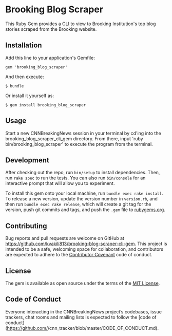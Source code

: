 # Brooking Blog Scraper

This Ruby Gem provides a CLI to view to Brooking Institution's top blog stories scraped from the Brooking website.

## Installation

Add this line to your application's Gemfile:

```
gem 'brooking_blog_scraper'
```

And then execute:

```
$ bundle
```  

Or install it yourself as:

```
$ gem install brooking_blog_scraper
```

## Usage

Start a new CNNBreakingNews session in your terminal by cd'ing into the brooking_blog_scraper_cli_gem directory. From there, input 'ruby bin/brooking_blog_scraper' to execute the program from the terminal.

## Development

After checking out the repo, run `bin/setup` to install dependencies. Then, run `rake spec` to run the tests. You can also run `bin/console` for an interactive prompt that will allow you to experiment.

To install this gem onto your local machine, run `bundle exec rake install`. To release a new version, update the version number in `version.rb`, and then run `bundle exec rake release`, which will create a git tag for the version, push git commits and tags, and push the `.gem` file to [rubygems.org](https://rubygems.org).

## Contributing

Bug reports and pull requests are welcome on GitHub at https://github.com/kvakili813/brooking-blog-scraper-cli-gem. This project is intended to be a safe, welcoming space for collaboration, and contributors are expected to adhere to the [Contributor Covenant](http://contributor-covenant.org) code of conduct.

## License

The gem is available as open source under the terms of the [MIT License](https://opensource.org/licenses/MIT).

## Code of Conduct

Everyone interacting in the CNNBreakingNews project’s codebases, issue trackers, chat rooms and mailing lists is expected to follow the [code of conduct](https://github.com/<github username>/cnn_tracker/blob/master/CODE_OF_CONDUCT.md).
